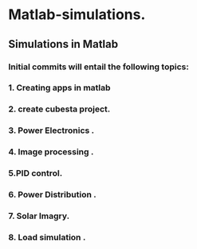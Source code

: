# Matlab-simulations.
## Simulations in Matlab
### Initial commits  will entail the following topics: 
### 1. Creating apps in matlab 
### 2. create  cubesta project.
### 3. Power Electronics .
### 4. Image processing .
### 5.PID control.
### 6. Power Distribution .
### 7. Solar Imagry.
### 8. Load simulation .

